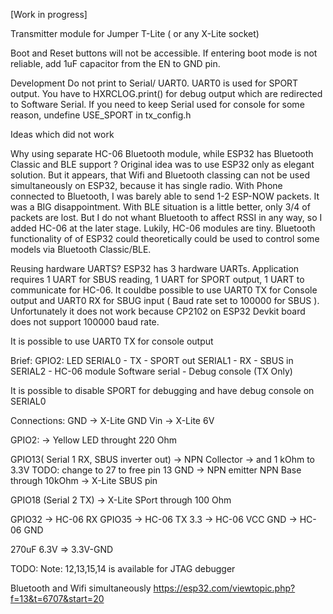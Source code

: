 [Work in progress]

Transmitter module for Jumper T-Lite ( or any X-Lite socket)

Boot and Reset buttons will not be accessible. If entering boot mode is not reliable, add 1uF capacitor from the EN to GND pin.

Development 
Do not print to Serial/ UART0. UART0 is used for SPORT output.
You have to HXRCLOG.print() for debug output which are redirected to Software Serial.
If you need to keep Serial used for console for some reason, undefine USE_SPORT in tx_config.h

Ideas which did not work

Why using separate HC-06 Bluetooth module, while ESP32 has Bluetooth Classic and BLE support ?
Original idea was to use ESP32 only as elegant solution. But it appears, that Wifi and Bluetooth classing can not be used 
simultaneously on ESP32, because it has single radio. With Phone connected to Bluetooth, I was barely able to send 1-2 ESP-NOW packets.
It was a BIG disappointment. With BLE situation is a little better, only 3/4 of packets are lost. But I do not whant Bluetooth to
affect RSSI in any way, so I added HC-06 at the later stage. Lukily, HC-06 modules are tiny.
Bluetooth functionality of of ESP32 could theoretically could be used to control some models via Bluetooth Classic/BLE.

Reusing hardware UARTS?
ESP32 has 3 hardware UARTs. Application requires 1 UART for SBUS reading, 1 UART for SPORT output, 1 UART to communicate for HC-06.
It couldbe possible to use UART0 TX for Console output and UART0 RX for SBUG input ( Baud rate set to 100000 for SBUS ). 
Unfortunately it does not work because CP2102 on ESP32 Devkit board does not support 100000 baud rate.


It is possible to use UART0 TX for console output


 Brief: 
  GPIO2: LED
  SERIAL0 - TX - SPORT out
  SERIAL1 - RX - SBUS in
  SERIAL2 - HC-06 module
  Software serial - Debug console (TX Only)

  It is possible to disable SPORT for debugging and have debug console on SERIAL0

 Connections:
  GND -> X-Lite GND
  Vin -> X-Lite 6V 

  GPIO2: -> Yellow LED throught 220 Ohm

  GPIO13( Serial 1 RX, SBUS inverter out) -> NPN Collector 
                                          -> and 1 kOhm to 3.3V
     TODO: change to 27 to free pin 13
  GND -> NPN emitter
  NPN Base through 10kOhm -> X-Lite SBUS pin

  GPIO18 (Serial 2 TX) -> X-Lite SPort through 100 Ohm

  GPIO32 -> HC-06 RX
  GPIO35 -> HC-06 TX
  3.3    -> HC-06 VCC
  GND    -> HC-06 GND

  270uF 6.3V => 3.3V-GND

  TODO: Note:
   12,13,15,14 is available for JTAG debugger


Bluetooth and Wifi simultaneously
https://esp32.com/viewtopic.php?f=13&t=6707&start=20